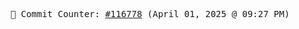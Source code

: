 <p align="center">
    <samp>
        📮 Commit Counter: <a href="https://github.com/Javascript-void0/Javascript-void0/commits/main">#116778</a> (April 01, 2025 @ 09:27 PM)
    </samp>
</p>